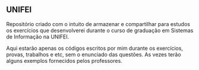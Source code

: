## UNIFEI

Repositório criado com o intuito de armazenar e compartilhar para estudos os exercícios que desenvolverei durante o curso de graduação em Sistemas de Informação na UNIFEI.

Aqui estarão apenas os códigos escritos por mim durante os exercícios, provas, trabalhos e etc, sem o enunciado das questões. As vezes terão alguns exemplos fornecidos pelos professores.
